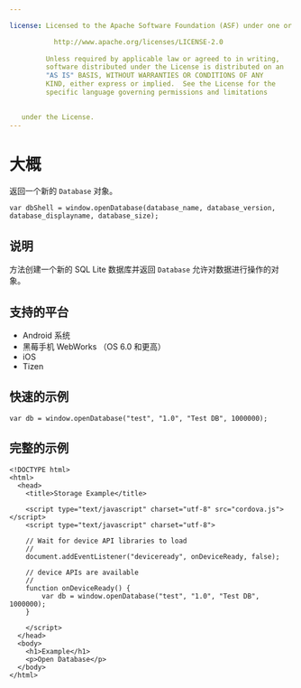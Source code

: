 ```yaml
---

license: Licensed to the Apache Software Foundation (ASF) under one or more contributor license agreements. See the NOTICE file distributed with this work for additional information regarding copyright ownership. The ASF licenses this file to you under the Apache License, Version 2.0 (the "License"); you may not use this file except in compliance with the License. You may obtain a copy of the License at

           http://www.apache.org/licenses/LICENSE-2.0
    
         Unless required by applicable law or agreed to in writing,
         software distributed under the License is distributed on an
         "AS IS" BASIS, WITHOUT WARRANTIES OR CONDITIONS OF ANY
         KIND, either express or implied.  See the License for the
         specific language governing permissions and limitations
    

   under the License.
---
```


# 大概

返回一个新的 `Database` 对象。

    var dbShell = window.openDatabase(database_name, database_version, database_displayname, database_size);
    

## 说明

方法创建一个新的 SQL Lite 数据库并返回 `Database` 允许对数据进行操作的对象。

## 支持的平台

*   Android 系统
*   黑莓手机 WebWorks （OS 6.0 和更高）
*   iOS
*   Tizen

## 快速的示例

    var db = window.openDatabase("test", "1.0", "Test DB", 1000000);
    

## 完整的示例

    <!DOCTYPE html>
    <html>
      <head>
        <title>Storage Example</title>
    
        <script type="text/javascript" charset="utf-8" src="cordova.js"></script>
        <script type="text/javascript" charset="utf-8">
    
        // Wait for device API libraries to load
        //
        document.addEventListener("deviceready", onDeviceReady, false);
    
        // device APIs are available
        //
        function onDeviceReady() {
            var db = window.openDatabase("test", "1.0", "Test DB", 1000000);
        }
    
        </script>
      </head>
      <body>
        <h1>Example</h1>
        <p>Open Database</p>
      </body>
    </html>